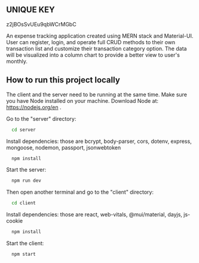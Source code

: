 ## UNIQUE KEY 
z2jBOsSvUEu9qbWCrMGbC

An expense tracking application created using MERN stack and Material-UI. User can register, login, and operate full CRUD methods to their own transaction list and customize their transaction category option. The data will be visualized into a column chart to provide a better view to user's monthly.



## How to run this project locally

The client and the server need to be running at the same time. Make sure you have Node installed on your machine. Download Node at: https://nodejs.org/en .

Go to the "server" directory:

```bash
  cd server
```

Install dependencies: those are bcrypt, body-parser, cors, dotenv, express, mongoose, nodemon, passport, jsonwebtoken

```bash
  npm install
```

Start the server:

```bash
  npm run dev
```
Then open another terminal and go to the "client" directory:

```bash
  cd client
```

Install dependencies: those are react, web-vitals, @mui/material, dayjs, js-cookie

```bash
  npm install
```

Start the client:

```bash
  npm start
```

